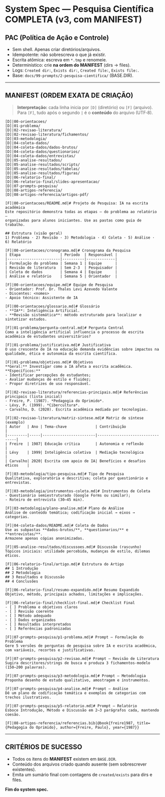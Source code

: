 # System Spec — Pesquisa Científica COMPLETA (v3, com MANIFEST)

## PAC (Política de Ação e Controle)
- Sem shell. Apenas criar diretórios/arquivos.
- Idempotente: não sobrescreva o que já existir.
- Escrita atômica: escreva em `*.tmp` e renomeie.
- Determinístico: crie **na ordem do MANIFEST** (dirs → files).
- Logs: `Created dir:`, `Exists dir:`, `Created file:`, `Exists file:`.
- Base: `docs/99-prompts/2-pesquisa-cientifica/` (BASE.DIR).

---

## MANIFEST (ORDEM EXATA DE CRIAÇÃO)
> **Interpretação:** cada linha inicia por `[D]` (diretório) ou `[F]` (arquivo).  
> Para `[F]`, tudo após o segundo `|` é o **conteúdo** do arquivo (UTF‑8).

```
[D]|00-orientacoes/
[D]|01-problema/
[D]|02-revisao-literatura/
[D]|02-revisao-literatura/fichamentos/
[D]|03-metodologia/
[D]|04-coleta-dados/
[D]|04-coleta-dados/dados-brutos/
[D]|04-coleta-dados/questionarios/
[D]|04-coleta-dados/entrevistas/
[D]|05-analise-resultados/
[D]|05-analise-resultados/scripts/
[D]|05-analise-resultados/tabelas/
[D]|05-analise-resultados/figuras/
[D]|06-relatorio-final/
[D]|06-relatorio-final/slides-apresentacao/
[D]|07-prompts-pesquisa/
[D]|08-artigos-referencia/
[D]|08-artigos-referencia/artigos-pdf/

[F]|00-orientacoes/README.md|# Projeto de Pesquisa: IA na escrita acadêmica
Este repositório demonstra todas as etapas — do problema ao relatório —
organizadas para alunos iniciantes. Use as pastas como guia de trabalho.

## Estrutura (visão geral)
1) Problema · 2) Revisão · 3) Metodologia · 4) Coleta · 5) Análise · 6) Relatório

[F]|00-orientacoes/cronograma.md|# Cronograma da Pesquisa
| Etapa                  | Período  | Responsável |
|------------------------|----------|-------------|
| Formulação do problema | Semana 1 | Equipe      |
| Revisão de literatura  | Sem 2-3  | Pesquisador |
| Coleta de dados        | Semana 4 | Equipe      |
| Análise e relatório    | Semana 5 | Orientador  |

[F]|00-orientacoes/equipe.md|# Equipe de Pesquisa
- Orientador: Prof. Dr. Thales Levi Azevedo Valente
- Discentes: <nomes>
- Apoio técnico: Assistente de IA

[F]|00-orientacoes/glossario.md|# Glossário
- **IA**: Inteligência Artificial.
- **Revisão sistemática**: método estruturado para localizar e sintetizar estudos.

[F]|01-problema/pergunta-central.md|# Pergunta Central
Como a inteligência artificial influencia o processo de escrita acadêmica de estudantes universitários?

[F]|01-problema/justificativa.md|# Justificativa
O uso crescente de IA na educação demanda evidências sobre impactos na qualidade, ética e autonomia da escrita científica.

[F]|01-problema/objetivos.md|# Objetivos
**Geral:** Investigar como a IA afeta a escrita acadêmica.
**Específicos:**
- Identificar percepções de estudantes;
- Avaliar mudanças de estilo e fluidez;
- Propor diretrizes de uso responsável.

[F]|02-revisao-literatura/referencias-principais.md|# Referências principais (lista inicial)
- Freire, P. (1987). *Pedagogia do Oprimido*.
- Lévy, P. (1999). *Cibercultura*.
- Carvalho, D. (2020). Escrita acadêmica mediada por tecnologias.

[F]|02-revisao-literatura/matriz-sintese.md|# Matriz de síntese (exemplo)
| Autor   | Ano | Tema‑chave             | Contribuição                    |
|---------|-----|------------------------|---------------------------------|
| Freire  | 1987| Educação crítica       | Autonomia e reflexão            |
| Lévy    | 1999| Inteligência coletiva  | Mediação tecnológica            |
| Carvalho| 2020| Escrita com apoio de IA| Benefícios e desafios éticos    |

[F]|03-metodologia/tipo-pesquisa.md|# Tipo de Pesquisa
Qualitativa, exploratória e descritiva; coleta por questionário e entrevistas.

[F]|03-metodologia/instrumentos-coleta.md|# Instrumentos de Coleta
- Questionário semiestruturado (Google Forms ou similar);
- Roteiro de entrevista (30–45 min).

[F]|03-metodologia/plano-analise.md|# Plano de Análise
Análise de conteúdo temática; codificação inicial → eixos → categorias.

[F]|04-coleta-dados/README.md|# Coleta de Dados
Use as subpastas **dados-brutos/**, **questionarios/** e **entrevistas/**.
Armazene apenas cópias anonimizadas.

[F]|05-analise-resultados/discussoes.md|# Discussão (rascunho)
Tópicos iniciais: utilidade percebida, mudanças de estilo, dilemas éticos.

[F]|06-relatorio-final/artigo.md|# Estrutura do Artigo
## 1 Introdução
## 2 Metodologia
## 3 Resultados e Discussão
## 4 Conclusões

[F]|06-relatorio-final/resumo-expandido.md|# Resumo Expandido
Objetivo, método, principais achados, limitações e implicações.

[F]|06-relatorio-final/checklist-final.md|# Checklist Final
- [ ] Problema e objetivos claros
- [ ] Revisão coerente
- [ ] Método adequado
- [ ] Dados organizados
- [ ] Resultados interpretados
- [ ] Referências padronizadas

[F]|07-prompts-pesquisa/p1-problema.md|# Prompt — Formulação do Problema
Gere 5 versões de perguntas de pesquisa sobre IA e escrita acadêmica, com variáveis, recortes e justificativas.

[F]|07-prompts-pesquisa/p2-revisao.md|# Prompt — Revisão de Literatura
Sugira descritores/strings de busca e produza 3 fichamentos-modelo (150–200 palavras).

[F]|07-prompts-pesquisa/p3-metodologia.md|# Prompt — Metodologia
Proponha desenho de estudo qualitativo, amostragem e instrumentos.

[F]|07-prompts-pesquisa/p4-analise.md|# Prompt — Análise
Dê um plano de codificação temática e exemplos de categorias com trechos ilustrativos.

[F]|07-prompts-pesquisa/p5-relatorio.md|# Prompt — Relatório
Esboce Introdução, Método e Discussão em 2–3 parágrafos cada, mantendo coesão.

[F]|08-artigos-referencia/referencias.bib|@book{freire1987, title={Pedagogia do Oprimido}, author={Freire, Paulo}, year={1987}}
```

---

## CRITÉRIOS DE SUCESSO
- Todos os itens do **MANIFEST** existem em `BASE.DIR`.
- Conteúdo dos arquivos criado quando ausente (sem sobrescrever existentes).
- Emita um sumário final com contagens de `created/exists` para dirs e files.

**Fim do system spec.**
